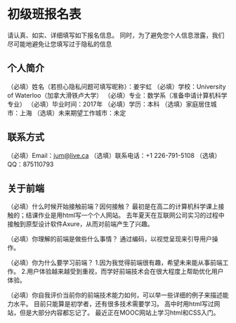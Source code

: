 # 初级班报名表

请认真、如实、详细填写如下报名信息。
同时，为了避免您个人信息泄露，我们尽可能地避免让您填写过于隐私的信息

## 个人简介

（必填）姓名（若担心隐私问题可填写昵称）：姜宇虹
（必填）学校：University of Waterloo（加拿大滑铁卢大学） 
（必填）专业：数学系（准备申请计算机科学专业）
（必填）毕业时间：2017年
（必填）学历：本科
（选填）家庭居住城市：上海
（选填）未来期望工作城市：未定

## 联系方式

（必填）Email：jum@live.ca 
（选填）联系电话：+1 226-791-5108
（选填）QQ：875110793

## 关于前端

（必填）什么时候开始接触前端？因何接触？
    最初是在高二的计算机科学课上接触的；结课作业是用html写一个个人网站。
    去年夏天在互联网公司实习的过程中接触到原型设计软件Axure，从而对前端产生了兴趣。

（必填）你理解的前端是做些什么事情？
    通过编码，以视觉呈现来引导用户操作。

（必填）你为什么要学习前端？
    1.因为我觉得前端很有趣，希望未来能从事前端工作。
    2.用户体验越来越受到重视，而学好前端技术会在很大程度上帮助优化用户体验。

（必填）你自我评价当前你的前端技术能力如何，可以举一些详细的例子来描述能力水平。
    目前只能算是初学者，还有很多技术需要学习。
    高中时用html写过网站，但是大部分内容都忘记了。
    最近正在MOOC网站上学习html和CSS入门。
